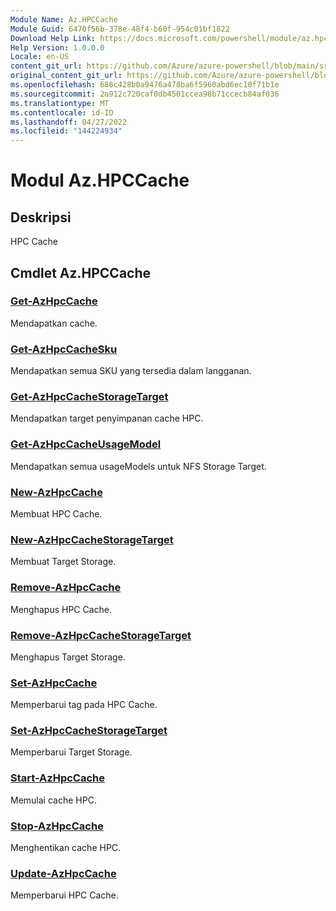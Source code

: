```yaml
---
Module Name: Az.HPCCache
Module Guid: 6470f56b-378e-48f4-b60f-954c01bf1822
Download Help Link: https://docs.microsoft.com/powershell/module/az.hpccache
Help Version: 1.0.0.0
Locale: en-US
content_git_url: https://github.com/Azure/azure-powershell/blob/main/src/HPCCache/HPCCache/help/Az.HPCCache.md
original_content_git_url: https://github.com/Azure/azure-powershell/blob/main/src/HPCCache/HPCCache/help/Az.HPCCache.md
ms.openlocfilehash: 686c428b0a9476a478ba6f5960abd6ec10f71b1e
ms.sourcegitcommit: 2a912c720caf0db4501ccea98b71ccecb84af036
ms.translationtype: MT
ms.contentlocale: id-ID
ms.lasthandoff: 04/27/2022
ms.locfileid: "144224934"
---
```

# Modul Az.HPCCache
## Deskripsi
HPC Cache

## Cmdlet Az.HPCCache
### [Get-AzHpcCache](Get-AzHpcCache.md)
Mendapatkan cache.

### [Get-AzHpcCacheSku](Get-AzHpcCacheSku.md)
Mendapatkan semua SKU yang tersedia dalam langganan.

### [Get-AzHpcCacheStorageTarget](Get-AzHpcCacheStorageTarget.md)
Mendapatkan target penyimpanan cache HPC.

### [Get-AzHpcCacheUsageModel](Get-AzHpcCacheUsageModel.md)
Mendapatkan semua usageModels untuk NFS Storage Target.

### [New-AzHpcCache](New-AzHpcCache.md)
Membuat HPC Cache.

### [New-AzHpcCacheStorageTarget](New-AzHpcCacheStorageTarget.md)
Membuat Target Storage.

### [Remove-AzHpcCache](Remove-AzHpcCache.md)
Menghapus HPC Cache.

### [Remove-AzHpcCacheStorageTarget](Remove-AzHpcCacheStorageTarget.md)
Menghapus Target Storage.

### [Set-AzHpcCache](Set-AzHpcCache.md)
Memperbarui tag pada HPC Cache.

### [Set-AzHpcCacheStorageTarget](Set-AzHpcCacheStorageTarget.md)
Memperbarui Target Storage.

### [Start-AzHpcCache](Start-AzHpcCache.md)
Memulai cache HPC.

### [Stop-AzHpcCache](Stop-AzHpcCache.md)
Menghentikan cache HPC.

### [Update-AzHpcCache](Update-AzHpcCache.md)
Memperbarui HPC Cache.

